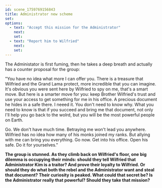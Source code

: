 ```yaml
---
id: scene_1759769156843
title: Administrator new scheme
set:
options:
  - text: "Accept this mission for the Administrator"
    next: 
    set:
  - text: "Report him to Wilfried"
    next: 
    set:
---
```


The Administator is first fuming, then he takes a deep breath and actually has a counter proposal for the group: 

"You have no idea what more I can offer you. There is a treasure that Wilfried and the Grand Lama protect, more incredible that you can imagine. It's obvious you were sent here by Wilfried to spy on me, that's a smart move. But here is a smarter move for you: keep Brother Wilfried's trust and use your access to get something for me in his office. A precious document he hides in a safe there. I neeed it. You don't need to know why. What you need to know is that if you succeed and bring me that document, not only I'll help you go back to the wolrd, but you will be the most powerful people on Earth.

Go. We don't have much time. Betraying me won't lead you anywhere. Wilfried has no idea how many of his monks joined my ranks. But allying with me can bring you everything. Go now. Get into his office. Open his safe. Do it for yourselves."

**The group is stunned. As they climb back on Wilfried's floor, one big dilemma is occupying their minds: should they tell Wilfried that Administrator Kim is a traitor? And prove their loyalty to Wilfried. Or should they do what both the rebel and the Administrator want and steal that document? Their curiosity is peaked. What could that secret be? Is the Administrator really that powerful? Should they take that mission?**